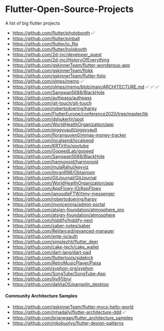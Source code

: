 # Flutter-Open-Source-Projects
A list of big flutter projects

- https://github.com/flutter/photobooth ✅
- https://github.com/flutter/pinball
- https://github.com/flutter/io_flip
- https://github.com/flutter/holobooth
- https://github.com/2d-inc/developer_quest
- https://github.com/2d-inc/HistoryOfEverything
- https://github.com/gskinnerTeam/flutter-wonderous-app
- https://github.com/gskinnerTeam/flokk
- https://github.com/gskinnerTeam/flutter-folio
- https://github.com/olmps/memo ✅
- https://github.com/olmps/memo/blob/main/ARCHITECTURE.md ✅ ✅ ✅
- https://github.com/Sangwan5688/BlackHole
- https://github.com/authpass/authpass
- https://github.com/git-touch/git-touch
- https://github.com/robertodoering/harpy
- https://github.com/FlutterEurope/conference2020/tree/master/lib
- https://github.com/dshukertjr/spot
- https://github.com/WorldHealthOrganization/app
- https://github.com/piggyvault/piggyvault
- https://github.com/floranguyen0/mmas-money-tracker
- https://github.com/localsend/localsend
- https://github.com/KRTirtho/spotube
- https://github.com/GopeedLab/gopeed
- https://github.com/Sangwan5688/BlackHole
- https://github.com/harmonoid/harmonoid
- https://github.com/mulaRahul/keyviz
- https://github.com/ImranR98/Obtainium
- https://github.com/GitJournal/GitJournal
- https://github.com/WorldHealthOrganization/app
- https://github.com/AppFlowy-IO/AppFlowy
- https://github.com/janoodleFTW/timy-messenger
- https://github.com/robertodoering/harpy
- https://github.com/invoiceninja/admin-portal
- https://github.com/atsign-foundation/atmosphere_pro
- https://github.com/atsign-foundation/atmosphere
- https://github.com/hiddify/hiddify-next
- https://github.com/saber-notes/saber
- https://github.com/ReVanced/revanced-manager
- https://github.com/ente-io/auth
- https://github.com/simplezhli/flutter_deer
- https://github.com/cake-tech/cake_wallet
- https://github.com/dart-lang/dart-pad
- https://github.com/fluttertools/sidekick
- https://github.com/RetroMusicPlayer/Paisa
- https://github.com/syphon-org/syphon
- https://github.com/SongTube/SongTube-App
- https://github.com/lijy91/biyi
- https://github.com/dahliaOS/pangolin_desktop

#### Community Architecture Samples
- https://github.com/gskinnerTeam/flutter-mvcs-hello-world
- https://github.com/mhadaily/flutter-architecture-ddd ✅
- https://github.com/brianegan/flutter_architecture_samples
- https://github.com/mkobuolys/flutter-design-patterns
